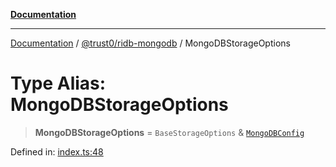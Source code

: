 [**Documentation**](../../../README.md)

***

[Documentation](../../../README.md) / [@trust0/ridb-mongodb](../README.md) / MongoDBStorageOptions

# Type Alias: MongoDBStorageOptions

> **MongoDBStorageOptions** = `BaseStorageOptions` & [`MongoDBConfig`](../interfaces/MongoDBConfig.md)

Defined in: [index.ts:48](https://github.com/trust0-project/RIDB/blob/766b641e98fdfe930e51e9b247247a842eab26d8/packages/ridb-mongodb/src/index.ts#L48)
